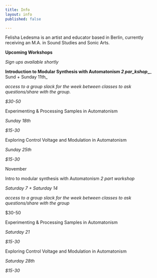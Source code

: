 ```yaml
---
title: Info
layout: info
published: false

---
```

Felisha Ledesma is an artist and educator based in Berlin, currently receiving an M.A.  in Sound Studies and Sonic Arts.

**Upcoming Workshops**

_Sign ups available shortly_

**Introduction to Modular Synthesis with Automatonism *2 par_kshop*_**_  
Sund + Sunday 11th_

_access to a group slack for the week between classes to ask questions/share with the group._

_$30-50_

Experimenting & Processing Samples in Automatonism

_Sunday_ _18th_

_$15-30_

Exploring Control Voltage and Modulation in Automatonism

_Sunday_ _25th_

_$15-30_

November

Intro to modular synthesis with Automatonism *2 part workshop*

_Saturday 7 + Saturday 14_

_access to a group slack for the week between classes to ask questions/share with the group_

$30-50

Experimenting & Processing Samples in Automatonism

_Saturday 21_

_$15-30_

Exploring Control Voltage and Modulation in Automatonism

_Saturday_ _28th_

_$15-30_